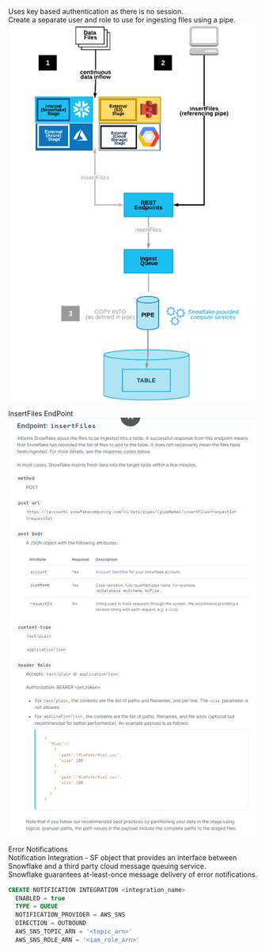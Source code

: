 Uses key based authentication as there is no session.  
Create a separate user and role to use for ingesting files using a pipe.  
![](Images\spipe_rest.png)

InsertFiles EndPoint  
![](Images\insertfiles.png)

Error Notifications  
Notification Integration - SF object that provides an interface between Snowflake and a third party cloud message queuing service.  
Snowflake guarantees at-least-once message delivery of error notifications.  

```sql
CREATE NOTIFICATION INTEGRATION <integration_name>
  ENABLED = true
  TYPE = QUEUE
  NOTIFICATION_PROVIDER = AWS_SNS
  DIRECTION = OUTBOUND
  AWS_SNS_TOPIC_ARN = '<topic_arn>'
  AWS_SNS_ROLE_ARN = '<iam_role_arn>'
```

